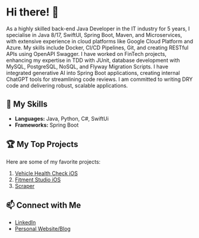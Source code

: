 # Hi there! 👋

As a highly skilled back-end Java Developer in the IT industry for 5 years, I specialise in Java
8/17, SwiftUI, Spring Boot, Maven, and Microservices, with extensive experience in cloud
platforms like Google Cloud Platform and Azure. My skills include Docker, CI/CD Pipelines,
Git, and creating RESTful APIs using OpenAPI Swagger. I have worked on FinTech projects,
enhancing my expertise in TDD with JUnit, database development with MySQL, PostgreSQL,
NoSQL, and Flyway Migration Scripts. I have integrated generative AI into Spring Boot
applications, creating internal ChatGPT tools for streamlining code reviews. I am committed to
writing DRY code and delivering robust, scalable applications.

## 🚀 My Skills

- **Languages:** Java, Python, C#, SwiftUi
- **Frameworks:** Spring Boot

## 🏆 My Top Projects

Here are some of my favorite projects:

1. [Vehicle Health Check iOS](https://health-check.uk/)
2. [Fitment Studio iOS](https://fitment.studio/)
3. [Scraper](https://github.com/08brt/scraper)

## 📫 Connect with Me

- [LinkedIn](https://www.linkedin.com/in/bwieloch/)
- [Personal Website/Blog](https://bxrrttt.com)

